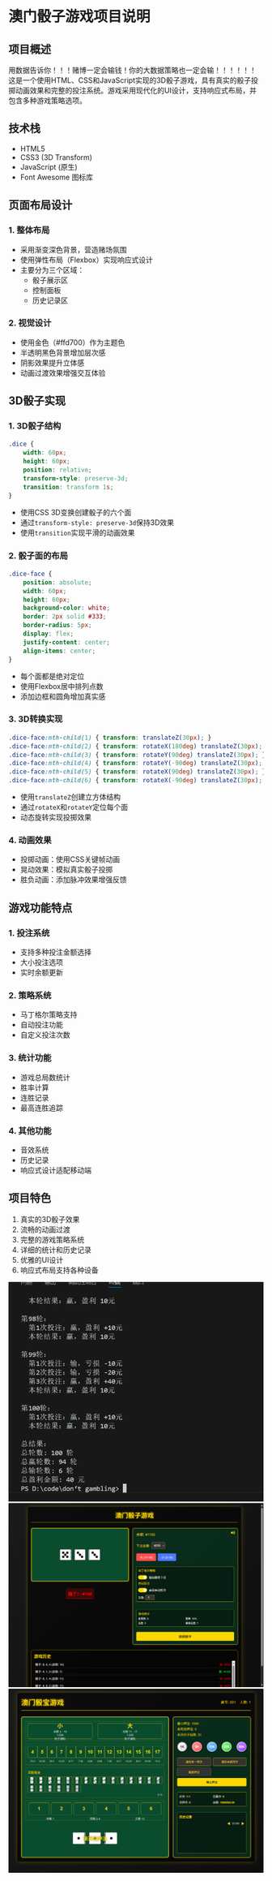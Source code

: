 # 澳门骰子游戏项目说明

## 项目概述
用数据告诉你！！！赌博一定会输钱！你的大数据策略也一定会输！！！！！！
这是一个使用HTML、CSS和JavaScript实现的3D骰子游戏，具有真实的骰子投掷动画效果和完整的投注系统。游戏采用现代化的UI设计，支持响应式布局，并包含多种游戏策略选项。

## 技术栈
- HTML5
- CSS3 (3D Transform)
- JavaScript (原生)
- Font Awesome 图标库

## 页面布局设计

### 1. 整体布局
- 采用渐变深色背景，营造赌场氛围
- 使用弹性布局（Flexbox）实现响应式设计
- 主要分为三个区域：
  - 骰子展示区
  - 控制面板
  - 历史记录区

### 2. 视觉设计
- 使用金色（#ffd700）作为主题色
- 半透明黑色背景增加层次感
- 阴影效果提升立体感
- 动画过渡效果增强交互体验

## 3D骰子实现

### 1. 3D骰子结构
```css
.dice {
    width: 60px;
    height: 60px;
    position: relative;
    transform-style: preserve-3d;
    transition: transform 1s;
}
```
- 使用CSS 3D变换创建骰子的六个面
- 通过`transform-style: preserve-3d`保持3D效果
- 使用`transition`实现平滑的动画效果

### 2. 骰子面的布局
```css
.dice-face {
    position: absolute;
    width: 60px;
    height: 60px;
    background-color: white;
    border: 2px solid #333;
    border-radius: 5px;
    display: flex;
    justify-content: center;
    align-items: center;
}
```
- 每个面都是绝对定位
- 使用Flexbox居中排列点数
- 添加边框和圆角增加真实感

### 3. 3D转换实现
```css
.dice-face:nth-child(1) { transform: translateZ(30px); }
.dice-face:nth-child(2) { transform: rotateX(180deg) translateZ(30px); }
.dice-face:nth-child(3) { transform: rotateY(90deg) translateZ(30px); }
.dice-face:nth-child(4) { transform: rotateY(-90deg) translateZ(30px); }
.dice-face:nth-child(5) { transform: rotateX(90deg) translateZ(30px); }
.dice-face:nth-child(6) { transform: rotateX(-90deg) translateZ(30px); }
```
- 使用`translateZ`创建立方体结构
- 通过`rotateX`和`rotateY`定位每个面
- 动态旋转实现投掷效果

### 4. 动画效果
- 投掷动画：使用CSS关键帧动画
- 晃动效果：模拟真实骰子投掷
- 胜负动画：添加脉冲效果增强反馈

## 游戏功能特点

### 1. 投注系统
- 支持多种投注金额选择
- 大小投注选项
- 实时余额更新

### 2. 策略系统
- 马丁格尔策略支持
- 自动投注功能
- 自定义投注次数

### 3. 统计功能
- 游戏总局数统计
- 胜率计算
- 连胜记录
- 最高连胜追踪

### 4. 其他功能
- 音效系统
- 历史记录
- 响应式设计适配移动端

## 项目特色
1. 真实的3D骰子效果
2. 流畅的动画过渡
3. 完整的游戏策略系统
4. 详细的统计和历史记录
5. 优雅的UI设计
6. 响应式布局支持各种设备

![页面展示图 马丁尔理论](image.png)
![页面展示图 马丁尔理论](马歇尔.png)
![页面展示图 澳门骰宝](澳门骰宝.png)
